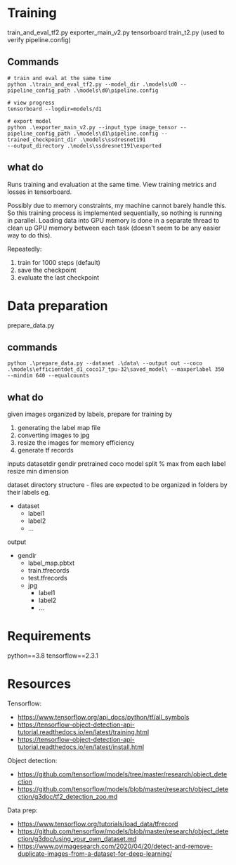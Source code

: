 # Training
train_and_eval_tf2.py
exporter_main_v2.py
tensorboard
train_t2.py (used to verify pipeline.config)

##  Commands
```
# train and eval at the same time
python .\train_and_eval_tf2.py --model_dir .\models\d0 --pipeline_config_path .\models\d0\pipeline.config

# view progress
tensorboard --logdir=models/d1

# export model
python .\exporter_main_v2.py --input_type image_tensor --pipeline_config_path .\models\d1\pipeline.config --trained_checkpoint_dir .\models\ssdresnet191 
--output_directory .\models\ssdresnet191\exported
```

## what do
Runs training and evaluation at the same time. View training metrics and losses in tensorboard.

Possibly due to memory constraints, my machine cannot barely handle this. So this training process is implemented sequentially, so nothing is running in parallel. Loading data into GPU memory is done in a separate thread to clean up GPU memory between each task (doesn't seem to be any easier way to do this).

Repeatedly:
1. train for 1000 steps (default)
2. save the checkpoint
3. evaluate the last checkpoint

# Data preparation
prepare_data.py

## commands
```
python .\prepare_data.py --dataset .\data\ --output out --coco .\models\efficientdet_d1_coco17_tpu-32\saved_model\ --maxperlabel 350 --mindim 640 --equalcounts
```

## what do
given images organized by labels, prepare for training by
1. generating the label map file
2. converting images to jpg
3. resize the images for memory efficiency
4. generate tf records

inputs
datasetdir
gendir
pretrained coco model
split %
max from each label
resize min dimension

dataset directory structure - files are expected to be organized in folders by their labels
eg.
- dataset
  - label1
  - label2
  - ...

output
- gendir
  - label_map.pbtxt
  - train.tfrecords
  - test.tfrecords
  - jpg
    - label1
    - label2
    - ...

# Requirements
python==3.8
tensorflow==2.3.1

# Resources
Tensorflow:
- https://www.tensorflow.org/api_docs/python/tf/all_symbols
- https://tensorflow-object-detection-api-tutorial.readthedocs.io/en/latest/training.html
- https://tensorflow-object-detection-api-tutorial.readthedocs.io/en/latest/install.html

Object detection:
- https://github.com/tensorflow/models/tree/master/research/object_detection
- https://github.com/tensorflow/models/blob/master/research/object_detection/g3doc/tf2_detection_zoo.md

Data prep:
- https://www.tensorflow.org/tutorials/load_data/tfrecord
- https://github.com/tensorflow/models/blob/master/research/object_detection/g3doc/using_your_own_dataset.md
- https://www.pyimagesearch.com/2020/04/20/detect-and-remove-duplicate-images-from-a-dataset-for-deep-learning/
